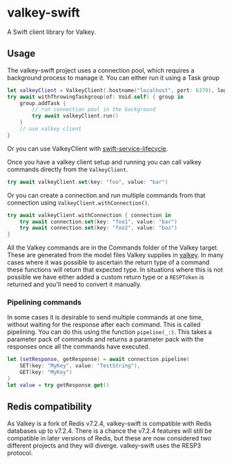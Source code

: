# valkey-swift

A Swift client library for Valkey.

## Usage

The valkey-swift project uses a connection pool, which requires a background process to manage it. You can either run it using a Task group

```swift
let valkeyClient = ValkeyClient(.hostname("localhost", port: 6379), logger: logger)
try await withThrowingTaskgroup(of: Void.self) { group in
    group.addTask {
        // run connection pool in the background
        try await valkeyClient.run()
    }
    // use valkey client
}
```

Or you can use ValkeyClient with [swift-service-lifecycle](https://github.com/swift-server/swift-service-lifecycle).

Once you have a valkey client setup and running you can call valkey commands directly from the `ValkeyClient`.

```swift
try await valkeyClient.set(key: "foo", value: "bar")
```
Or you can create a connection and run multiple commands from that connection using `ValkeyClient.withConnection()`.

```swift
try await valkeyClient.withConnection { connection in
    try await connection.set(key: "foo1", value: "bar")
    try await connection.set(key: "foo2", value: "baz")
}
```

All the Valkey commands are in the Commands folder of the Valkey target. These are generated from the model files Valkey supplies in [valkey](https://github.com/valkey-io/valkey/src/commands). In many cases where it was possible to ascertain the return type of a command these functions will return that expected type. In situations where this is not possible we have either added a custom return type or a `RESPToken` is returned and you'll need to convert it manually.

### Pipelining commands

In some cases it is desirable to send multiple commands at one time, without waiting for the response after each command. This is called pipelining. You can do this using the function `pipeline(_:)`. This takes a parameter pack of commands and returns a parameter pack with the responses once all the commands have executed.

```swift
let (setResponse, getResponse) = await connection.pipeline(
    SET(key: "MyKey", value: "TestString"),
    GET(key: "MyKey")
)
let value = try getResponse.get()
```

## Redis compatibility

As Valkey is a fork of Redis v7.2.4, valkey-swift is compatible with Redis databases up to v7.2.4. There is a chance the v7.2.4 features will still be compatible in later versions of Redis, but these are now considered two different projects and they will diverge. valkey-swift uses the RESP3 protocol.